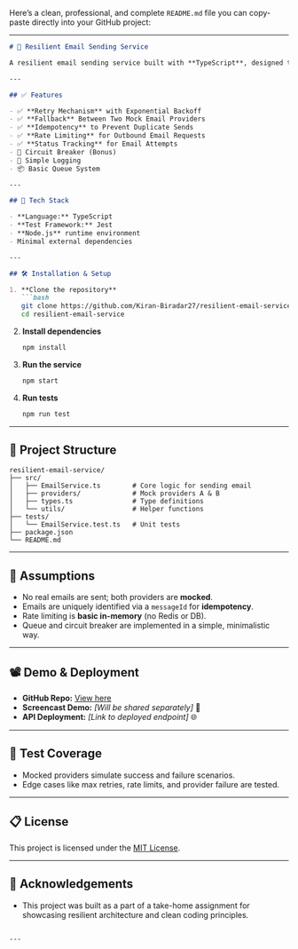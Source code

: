 Here’s a clean, professional, and complete `README.md` file you can copy-paste directly into your GitHub project:

---

````markdown
# 📧 Resilient Email Sending Service

A resilient email sending service built with **TypeScript**, designed to ensure reliable email delivery using retry logic, fallback mechanisms, rate limiting, idempotency, and status tracking.

---

## ✅ Features

- ✅ **Retry Mechanism** with Exponential Backoff
- ✅ **Fallback** Between Two Mock Email Providers
- ✅ **Idempotency** to Prevent Duplicate Sends
- ✅ **Rate Limiting** for Outbound Email Requests
- ✅ **Status Tracking** for Email Attempts
- 🔄 Circuit Breaker (Bonus)
- 📝 Simple Logging
- 📦 Basic Queue System

---

## 🚀 Tech Stack

- **Language:** TypeScript
- **Test Framework:** Jest
- **Node.js** runtime environment
- Minimal external dependencies

---

## 🛠️ Installation & Setup

1. **Clone the repository**
   ```bash
   git clone https://github.com/Kiran-Biradar27/resilient-email-service.git
   cd resilient-email-service
````

2. **Install dependencies**

   ```bash
   npm install
   ```

3. **Run the service**

   ```bash
   npm start
   ```

4. **Run tests**

   ```bash
   npm run test
   ```

---

## 📂 Project Structure

```
resilient-email-service/
├── src/
│   ├── EmailService.ts        # Core logic for sending email
│   ├── providers/             # Mock providers A & B
│   ├── types.ts               # Type definitions
│   └── utils/                 # Helper functions
├── tests/
│   └── EmailService.test.ts   # Unit tests
├── package.json
└── README.md
```

---

## 📌 Assumptions

* No real emails are sent; both providers are **mocked**.
* Emails are uniquely identified via a `messageId` for **idempotency**.
* Rate limiting is **basic in-memory** (no Redis or DB).
* Queue and circuit breaker are implemented in a simple, minimalistic way.

---

## 📽️ Demo & Deployment

* **GitHub Repo:** [View here](https://github.com/Kiran-Biradar27/resilient-email-service)
* **Screencast Demo:** *\[Will be shared separately]* 🎥
* **API Deployment:** *\[Link to deployed endpoint]* 🌐

---

## 🧪 Test Coverage

* Mocked providers simulate success and failure scenarios.
* Edge cases like max retries, rate limits, and provider failure are tested.

---

## 📋 License

This project is licensed under the [MIT License](LICENSE).

---

## 🙌 Acknowledgements

* This project was built as a part of a take-home assignment for showcasing resilient architecture and clean coding principles.

```

---
